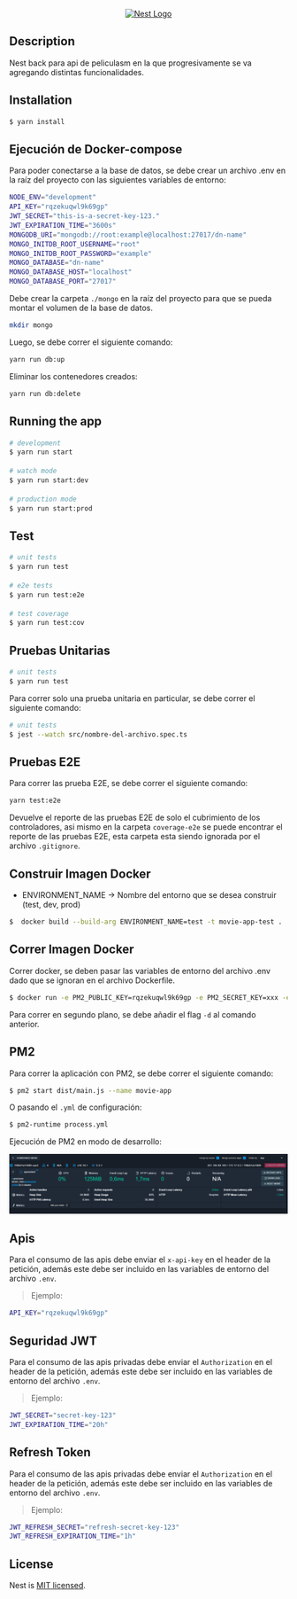 <p align="center">
  <a href="http://nestjs.com/" target="blank"><img src="https://nestjs.com/img/logo-small.svg" width="200" alt="Nest Logo" /></a>
</p>

[circleci-image]: https://img.shields.io/circleci/build/github/nestjs/nest/master?token=abc123def456
[circleci-url]: https://circleci.com/gh/nestjs/nest



## Description

Nest back para api de peliculasm en la que  progresivamente se va agregando distintas funcionalidades.

## Installation

```bash
$ yarn install
```

## Ejecución de Docker-compose

Para poder conectarse a la base de datos, se debe crear un archivo .env en la raíz del proyecto con las siguientes variables de entorno:

```bash
NODE_ENV="development"
API_KEY="rqzekuqwl9k69gp"
JWT_SECRET="this-is-a-secret-key-123."
JWT_EXPIRATION_TIME="3600s"
MONGODB_URI="mongodb://root:example@localhost:27017/dn-name"
MONGO_INITDB_ROOT_USERNAME="root"
MONGO_INITDB_ROOT_PASSWORD="example"
MONGO_DATABASE="dn-name"
MONGO_DATABASE_HOST="localhost"
MONGO_DATABASE_PORT="27017"
```

Debe crear la carpeta `./mongo` en la raíz del proyecto para que se pueda montar el volumen de la base de datos.

```bash
mkdir mongo
```

Luego, se debe correr el siguiente comando:

```bash
yarn run db:up
```

Eliminar los contenedores creados:

```bash
yarn run db:delete
```

## Running the app

```bash
# development
$ yarn run start

# watch mode
$ yarn run start:dev

# production mode
$ yarn run start:prod
```

## Test

```bash
# unit tests
$ yarn run test

# e2e tests
$ yarn run test:e2e

# test coverage
$ yarn run test:cov
```

## Pruebas Unitarias

```bash
# unit tests
$ yarn run test
```

Para correr solo una prueba unitaria en particular, se debe correr el siguiente comando:

```bash
# unit tests
$ jest --watch src/nombre-del-archivo.spec.ts
```

## Pruebas E2E 

Para correr las prueba E2E, se debe correr el siguiente comando:

```bash
yarn test:e2e
```

Devuelve el reporte de las pruebas E2E de solo el cubrimiento de los controladores, asi mismo en la carpeta `coverage-e2e` se puede encontrar el reporte de las pruebas E2E, esta carpeta esta siendo ignorada por el archivo `.gitignore`.



## Construir Imagen Docker

 - ENVIRONMENT_NAME -> Nombre del entorno que se desea construir (test, dev, prod)

```bash
$  docker build --build-arg ENVIRONMENT_NAME=test -t movie-app-test .
```

## Correr Imagen Docker

Correr docker, se deben pasar las variables de entorno del archivo .env dado que se ignoran en el archivo Dockerfile.

```bash
$ docker run -e PM2_PUBLIC_KEY=rqzekuqwl9k69gp -e PM2_SECRET_KEY=xxx -e MONGODB_URI=xxx -e MONGO_INITDB_ROOT_USERNAME=xxx -e MONGO_INITDB_ROOT_PASSWORD=xxx -e MONGO_DATABASE=xxx -e MONGO_DATABASE_HOST=xxx -e MONGO_DATABASE_PORT=xxx  -p 3000:3000  --name mongonest-app movie-app-test
```
 Para correr en segundo plano, se debe añadir el flag `-d` al comando anterior.

## PM2

Para correr la aplicación con PM2, se debe correr el siguiente comando:

```bash
$ pm2 start dist/main.js --name movie-app
```
O pasando el `.yml` de configuración:

```bash
$ pm2-runtime process.yml 
```
Ejecución de PM2 en modo de desarrollo:

<div align="center">
  <img src="./public/pm2.png" alt="pm2-dev" border="0">
</div>

## Apis

Para el consumo de las apis debe enviar el `x-api-key` en el header de la petición, además este debe ser incluido en las variables de entorno del archivo `.env`.

 > Ejemplo: 

```bash
API_KEY="rqzekuqwl9k69gp"
```

## Seguridad JWT

Para el consumo de las apis privadas debe enviar el `Authorization` en el header de la petición, además este debe ser incluido en las variables de entorno del archivo `.env`.

 > Ejemplo: 

```bash
JWT_SECRET="secret-key-123"
JWT_EXPIRATION_TIME="20h"
```


## Refresh Token

Para el consumo de las apis privadas debe enviar el `Authorization` en el header de la petición, además este debe ser incluido en las variables de entorno del archivo `.env`.

 > Ejemplo: 

```bash
JWT_REFRESH_SECRET="refresh-secret-key-123"
JWT_REFRESH_EXPIRATION_TIME="1h"
```


## License

Nest is [MIT licensed](LICENSE).
